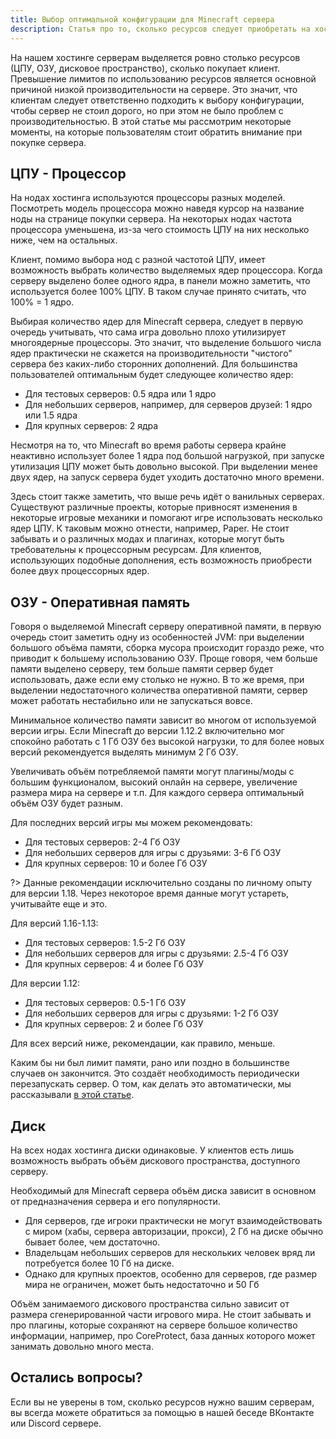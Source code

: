 ```yaml
---
title: Выбор оптимальной конфигурации для Minecraft сервера
description: Статья про то, сколько ресурсов следует приобретать на хостинге для нормальной работы Minecraft сервера.
---
```


На нашем хостинге серверам выделяется ровно столько ресурсов (ЦПУ, ОЗУ, дисковое пространство), сколько покупает клиент. Превышение лимитов по использованию ресурсов является основной причиной низкой производительности на сервере. Это значит, что клиентам следует ответственно подходить к выбору конфигурации, чтобы сервер не стоил дорого, но при этом не было проблем с производительностью. В этой статье мы рассмотрим некоторые моменты, на которые пользователям стоит обратить внимание при покупке сервера.

## ЦПУ - Процессор
На нодах хостинга используются процессоры разных моделей. Посмотреть модель процессора можно наведя курсор на название ноды на странице покупки сервера.  На некоторых нодах частота процессора уменьшена, из-за чего стоимость ЦПУ на них несколько ниже, чем на остальных.

Клиент, помимо выбора нод с разной частотой ЦПУ, имеет возможность выбрать количество выделяемых ядер процессора. Когда серверу выделено более одного ядра, в панели можно заметить, что используется более 100% ЦПУ. В таком случае принято считать, что 100% = 1 ядро.

Выбирая количество ядер для Minecraft сервера, следует в первую очередь учитывать, что сама игра довольно плохо утилизирует многоядерные процессоры. Это значит, что выделение большого числа ядер практически не скажется на производительности "чистого" сервера без каких-либо сторонних дополнений. Для большинства пользователей оптимальным будет следующее количество ядер:

- Для тестовых серверов: 0.5 ядра или 1 ядро
- Для небольших серверов, например, для серверов друзей: 1 ядро или 1.5 ядра
- Для крупных серверов: 2 ядра

Несмотря на то, что Minecraft во время работы сервера крайне неактивно использует более 1 ядра под большой нагрузкой, при запуске утилизация ЦПУ может быть довольно высокой. При выделении менее двух ядер, на запуск сервера будет уходить достаточно много времени.

Здесь стоит также заметить, что выше речь идёт о ванильных серверах. Существуют различные проекты, которые привносят изменения в некоторые игровые механики и помогают игре использовать несколько ядер ЦПУ. К таковым можно отнести, например, Paper. Не стоит забывать и о различных модах и плагинах, которые могут быть требовательны к процессорным ресурсам. Для клиентов, использующих подобные дополнения, есть возможность приобрести более двух процессорных ядер.

## ОЗУ - Оперативная память
Говоря о выделяемой Minecraft серверу оперативной памяти, в первую очередь стоит заметить одну из особенностей JVM: при выделении большого объёма памяти, сборка мусора происходит гораздо реже, что приводит к большему использованию ОЗУ. Проще говоря, чем больше памяти выделено серверу, тем больше памяти сервер будет использовать, даже если ему столько не нужно. В то же время, при выделении недостаточного количества оперативной памяти, сервер может работать нестабильно или не запускаться вовсе.

Минимальное количество памяти зависит во многом от используемой версии игры. Если Minecraft до версии 1.12.2 включительно мог спокойно работать с 1 Гб ОЗУ без высокой нагрузки, то для более новых версий рекомендуется выделять минимум 2 Гб ОЗУ. 

Увеличивать объём потребляемой памяти могут плагины/моды с большим функционалом, высокий онлайн на сервере, увеличение размера мира на сервере и т.п. Для каждого сервера оптимальный объём ОЗУ будет разным.

Для последних версий игры мы можем рекомендовать:

- Для тестовых серверов: 2-4 Гб ОЗУ
- Для небольших серверов для игры с друзьями: 3-6 Гб ОЗУ
- Для крупных серверов: 10 и более Гб ОЗУ

?> Данные рекомендации исключительно созданы по личному опыту для версии 1.18. Через некоторое время данные могут устареть, учитывайте еще и это.

Для версий 1.16-1.13:

- Для тестовых серверов: 1.5-2 Гб ОЗУ
- Для небольших серверов для игры с друзьями: 2.5-4 Гб ОЗУ
- Для крупных серверов: 4 и более Гб ОЗУ

Для версии 1.12:

- Для тестовых серверов: 0.5-1 Гб ОЗУ
- Для небольших серверов для игры с друзьями: 1-2 Гб ОЗУ
- Для крупных серверов: 2 и более Гб ОЗУ

Для всех версий ниже, рекомендации, как правило, меньше.

Каким бы ни был лимит памяти, рано или поздно в большинстве случаев он закончится. Это создаёт необходимость периодически перезапускать сервер. О том, как делать это автоматически, мы рассказывали [в этой статье](/guides/use-crontab).

## Диск
На всех нодах хостинга диски одинаковые. У клиентов есть лишь возможность выбрать объём дискового пространства, доступного серверу. 

Необходимый для Minecraft сервера объём диска зависит в основном от предназначения сервера и его популярности. 

- Для серверов, где игроки практически не могут взаимодействовать с миром (хабы, сервера авторизации, прокси), 2 Гб на диске обычно бывает более, чем достаточно.
- Владельцам небольших серверов для нескольких человек вряд ли потребуется более 10 Гб на диске.
- Однако для крупных проектов, особенно для серверов, где размер мира не ограничен, может быть недостаточно и 50 Гб

Объём занимаемого дискового пространства сильно зависит от размера сгенерированной части игрового мира. Не стоит забывать и про плагины, которые сохраняют на сервере большое количество информации, например, про CoreProtect, база данных которого может занимать довольно много места.

## Остались вопросы?
Если вы не уверены в том, сколько ресурсов нужно вашим серверам, вы всегда можете обратиться за помощью в нашей беседе ВКонтакте или Discord сервере.
